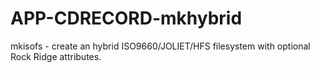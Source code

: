 APP-CDRECORD-mkhybrid
=====================

mkisofs - create an hybrid ISO9660/JOLIET/HFS filesystem with optional Rock Ridge attributes.
